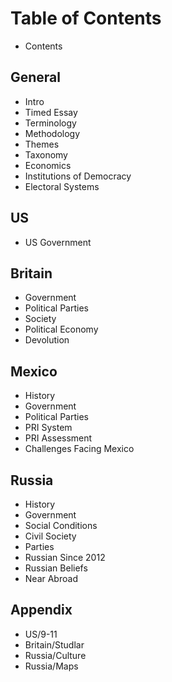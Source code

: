 Table of Contents
=================

-   Contents

General
-------

-   Intro
-   Timed Essay
-   Terminology
-   Methodology
-   Themes
-   Taxonomy
-   Economics
-   Institutions of Democracy
-   Electoral Systems

US
--

-   US Government

<!--
Country Name
------------
* History
* Government
* Political Parties
* Civil Society
* Culture
* Other Relevant Items
-->

Britain
-------

-   Government
-   Political Parties
-   Society
-   Political Economy
-   Devolution

Mexico
------

-   History
-   Government
-   Political Parties
-   PRI System
-   PRI Assessment
-   Challenges Facing Mexico

Russia
------

-   History
-   Government
-   Social Conditions
-   Civil Society
-   Parties
-   Russian Since 2012
-   Russian Beliefs
-   Near Abroad

Appendix
--------

-   US/9-11
-   Britain/Studlar
-   Russia/Culture
-   Russia/Maps

